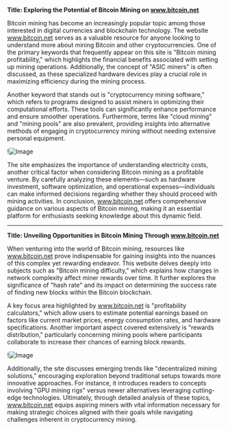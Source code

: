 **Title: Exploring the Potential of Bitcoin Mining on www.bitcoin.net**

Bitcoin mining has become an increasingly popular topic among those interested in digital currencies and blockchain technology. The website www.bitcoin.net serves as a valuable resource for anyone looking to understand more about mining Bitcoin and other cryptocurrencies. One of the primary keywords that frequently appear on this site is "Bitcoin mining profitability," which highlights the financial benefits associated with setting up mining operations. Additionally, the concept of "ASIC miners" is often discussed, as these specialized hardware devices play a crucial role in maximizing efficiency during the mining process.

Another keyword that stands out is "cryptocurrency mining software," which refers to programs designed to assist miners in optimizing their computational efforts. These tools can significantly enhance performance and ensure smoother operations. Furthermore, terms like "cloud mining" and "mining pools" are also prevalent, providing insights into alternative methods of engaging in cryptocurrency mining without needing extensive personal equipment.

!![Image](https://github.com/user-attachments/assets/057c907c-805e-4310-a052-f5031067f3de)

The site emphasizes the importance of understanding electricity costs, another critical factor when considering Bitcoin mining as a profitable venture. By carefully analyzing these elements—such as hardware investment, software optimization, and operational expenses—individuals can make informed decisions regarding whether they should proceed with mining activities. In conclusion, www.bitcoin.net offers comprehensive guidance on various aspects of Bitcoin mining, making it an essential platform for enthusiasts seeking knowledge about this dynamic field.

---

**Title: Unveiling Opportunities in Bitcoin Mining Through www.bitcoin.net**

When venturing into the world of Bitcoin mining, resources like www.bitcoin.net prove indispensable for gaining insights into the nuances of this complex yet rewarding endeavor. This website delves deeply into subjects such as "Bitcoin mining difficulty," which explains how changes in network complexity affect miner rewards over time. It further explores the significance of "hash rate" and its impact on determining the success rate of finding new blocks within the Bitcoin blockchain.

A key focus area highlighted by www.bitcoin.net is "profitability calculators," which allow users to estimate potential earnings based on factors like current market prices, energy consumption rates, and hardware specifications. Another important aspect covered extensively is "rewards distribution," particularly concerning mining pools where participants collaborate to increase their chances of earning block rewards.

!![Image](https://github.com/user-attachments/assets/057c907c-805e-4310-a052-f5031067f3de)

Additionally, the site discusses emerging trends like "decentralized mining solutions," encouraging exploration beyond traditional setups towards more innovative approaches. For instance, it introduces readers to concepts involving "GPU mining rigs" versus newer alternatives leveraging cutting-edge technologies. Ultimately, through detailed analysis of these topics, www.bitcoin.net equips aspiring miners with vital information necessary for making strategic choices aligned with their goals while navigating challenges inherent in cryptocurrency mining.